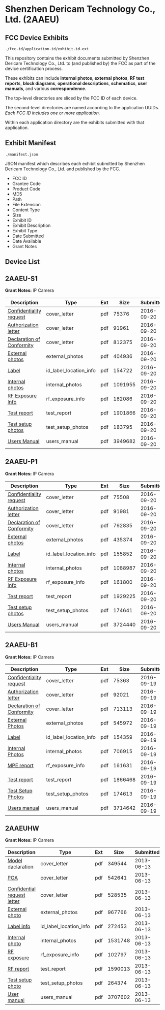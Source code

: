 # Shenzhen Dericam Technology Co., Ltd. (2AAEU)
## FCC Device Exhibits

```
./fcc-id/application-id/exhibit-id.ext
```

This repository contains the exhibit documents submitted by Shenzhen Dericam Technology Co., Ltd. to (and published by) the FCC as part of the device certification process.

These exhibits can include **internal photos**, **external photos**, **RF test reports**, **block diagrams**, **operational descriptions**, **schematics**, **user manuals**, and various **correspondence**.

The top-level directories are sliced by the FCC ID of each device.

The second-level directories are named according to the application UUIDs. *Each FCC ID includes one or more application.*

Within each application directory are the exhibits submitted with that application. 

## Exhibit Manifest

```
./manifest.json
```

JSON manifest which describes each exhibit submitted by Shenzhen Dericam Technology Co., Ltd. and published by the FCC.

- FCC ID
- Grantee Code
- Product Code
- MD5
- Path
- File Extension
- Content Type
- Size
- Exhibit ID
- Exhibit Description
- Exhibit Type
- Date Submitted
- Date Available
- Grant Notes

## Device List
## 2AAEU-S1
**Grant Notes:** IP Camera

| Description | Type | Ext | Size | Submitted | Available |
| ----------- | ---- | --- | ---- | --------- | --------- |
| [Confidentiality request](2AAEU-S1/638533fad693b193d726ab1c6dd43005/3140364.pdf) | cover_letter | pdf | 75376 | 2016-09-20 | 2016-09-20 |
| [Authorization letter](2AAEU-S1/638533fad693b193d726ab1c6dd43005/3140365.pdf) | cover_letter | pdf | 91961 | 2016-09-20 | 2016-09-20 |
| [Declaration of Conformity](2AAEU-S1/638533fad693b193d726ab1c6dd43005/3140366.pdf) | cover_letter | pdf | 812375 | 2016-09-20 | 2016-09-20 |
| [External photos](2AAEU-S1/638533fad693b193d726ab1c6dd43005/3140360.pdf) | external_photos | pdf | 404936 | 2016-09-20 | 2016-09-20 |
| [Label](2AAEU-S1/638533fad693b193d726ab1c6dd43005/3140381.pdf) | id_label_location_info | pdf | 154722 | 2016-09-20 | 2016-09-20 |
| [Internal photos](2AAEU-S1/638533fad693b193d726ab1c6dd43005/3140361.pdf) | internal_photos | pdf | 1091955 | 2016-09-20 | 2016-09-20 |
| [RF Exposure Info](2AAEU-S1/638533fad693b193d726ab1c6dd43005/3140382.pdf) | rf_exposure_info | pdf | 162086 | 2016-09-20 | 2016-09-20 |
| [Test report](2AAEU-S1/638533fad693b193d726ab1c6dd43005/3140380.pdf) | test_report | pdf | 1901866 | 2016-09-20 | 2016-09-20 |
| [Test setup photos](2AAEU-S1/638533fad693b193d726ab1c6dd43005/3140362.pdf) | test_setup_photos | pdf | 183795 | 2016-09-20 | 2016-09-20 |
| [Users Manual](2AAEU-S1/638533fad693b193d726ab1c6dd43005/3140363.pdf) | users_manual | pdf | 3949682 | 2016-09-20 | 2016-09-20 |
## 2AAEU-P1
**Grant Notes:** IP Camera

| Description | Type | Ext | Size | Submitted | Available |
| ----------- | ---- | --- | ---- | --------- | --------- |
| [Confidentiality request](2AAEU-P1/cbd52270d9f4138800afacc66db88f3e/3140205.pdf) | cover_letter | pdf | 75508 | 2016-09-20 | 2016-09-20 |
| [Authorization letter](2AAEU-P1/cbd52270d9f4138800afacc66db88f3e/3140206.pdf) | cover_letter | pdf | 91981 | 2016-09-20 | 2016-09-20 |
| [Declaration of Conformity](2AAEU-P1/cbd52270d9f4138800afacc66db88f3e/3140207.pdf) | cover_letter | pdf | 762835 | 2016-09-20 | 2016-09-20 |
| [External photos](2AAEU-P1/cbd52270d9f4138800afacc66db88f3e/3140201.pdf) | external_photos | pdf | 435374 | 2016-09-20 | 2016-09-20 |
| [Label](2AAEU-P1/cbd52270d9f4138800afacc66db88f3e/3140210.pdf) | id_label_location_info | pdf | 155852 | 2016-09-20 | 2016-09-20 |
| [Internal photos](2AAEU-P1/cbd52270d9f4138800afacc66db88f3e/3140202.pdf) | internal_photos | pdf | 1088987 | 2016-09-20 | 2016-09-20 |
| [RF Exposure Info](2AAEU-P1/cbd52270d9f4138800afacc66db88f3e/3140211.pdf) | rf_exposure_info | pdf | 161800 | 2016-09-20 | 2016-09-20 |
| [Test report](2AAEU-P1/cbd52270d9f4138800afacc66db88f3e/3140209.pdf) | test_report | pdf | 1929225 | 2016-09-20 | 2016-09-20 |
| [Test setup photos](2AAEU-P1/cbd52270d9f4138800afacc66db88f3e/3140203.pdf) | test_setup_photos | pdf | 174641 | 2016-09-20 | 2016-09-20 |
| [Users Manual](2AAEU-P1/cbd52270d9f4138800afacc66db88f3e/3140204.pdf) | users_manual | pdf | 3724440 | 2016-09-20 | 2016-09-20 |
## 2AAEU-B1
**Grant Notes:** IP Camera

| Description | Type | Ext | Size | Submitted | Available |
| ----------- | ---- | --- | ---- | --------- | --------- |
| [Confidentiality request](2AAEU-B1/47081e99f54543d724f7aa40ab414998/3138429.pdf) | cover_letter | pdf | 75363 | 2016-09-19 | 2016-09-19 |
| [Authorization letter](2AAEU-B1/47081e99f54543d724f7aa40ab414998/3138430.pdf) | cover_letter | pdf | 92021 | 2016-09-19 | 2016-09-19 |
| [Declaration of Conformity](2AAEU-B1/47081e99f54543d724f7aa40ab414998/3138431.pdf) | cover_letter | pdf | 713113 | 2016-09-19 | 2016-09-19 |
| [External Photos](2AAEU-B1/47081e99f54543d724f7aa40ab414998/3138425.pdf) | external_photos | pdf | 545972 | 2016-09-19 | 2016-09-19 |
| [Label](2AAEU-B1/47081e99f54543d724f7aa40ab414998/3138433.pdf) | id_label_location_info | pdf | 154359 | 2016-09-19 | 2016-09-19 |
| [Internal Photos](2AAEU-B1/47081e99f54543d724f7aa40ab414998/3138426.pdf) | internal_photos | pdf | 706915 | 2016-09-19 | 2016-09-19 |
| [MPE report](2AAEU-B1/47081e99f54543d724f7aa40ab414998/3138434.pdf) | rf_exposure_info | pdf | 161631 | 2016-09-19 | 2016-09-19 |
| [Test report](2AAEU-B1/47081e99f54543d724f7aa40ab414998/3138432.pdf) | test_report | pdf | 1866468 | 2016-09-19 | 2016-09-19 |
| [Test Setup Photos](2AAEU-B1/47081e99f54543d724f7aa40ab414998/3138427.pdf) | test_setup_photos | pdf | 174613 | 2016-09-19 | 2016-09-19 |
| [Users manual](2AAEU-B1/47081e99f54543d724f7aa40ab414998/3138428.pdf) | users_manual | pdf | 3714642 | 2016-09-19 | 2016-09-19 |
## 2AAEUHW
**Grant Notes:** IP Camera

| Description | Type | Ext | Size | Submitted | Available |
| ----------- | ---- | --- | ---- | --------- | --------- |
| [Model daclaration](2AAEUHW/dbed698176d9a406dfd1cc5accde62c6/1990221.pdf) | cover_letter | pdf | 349544 | 2013-06-13 | 2013-06-13 |
| [POA](2AAEUHW/dbed698176d9a406dfd1cc5accde62c6/1990222.pdf) | cover_letter | pdf | 542641 | 2013-06-13 | 2013-06-13 |
| [Confidential request letter](2AAEUHW/dbed698176d9a406dfd1cc5accde62c6/1990223.pdf) | cover_letter | pdf | 528535 | 2013-06-13 | 2013-06-13 |
| [External photo](2AAEUHW/dbed698176d9a406dfd1cc5accde62c6/1990230.pdf) | external_photos | pdf | 967766 | 2013-06-13 | 2013-06-13 |
| [Label info](2AAEUHW/dbed698176d9a406dfd1cc5accde62c6/1990232.pdf) | id_label_location_info | pdf | 272453 | 2013-06-13 | 2013-06-13 |
| [Internal photo](2AAEUHW/dbed698176d9a406dfd1cc5accde62c6/1990231.pdf) | internal_photos | pdf | 1531748 | 2013-06-13 | 2013-06-13 |
| [RF exposure](2AAEUHW/dbed698176d9a406dfd1cc5accde62c6/1990228.pdf) | rf_exposure_info | pdf | 102797 | 2013-06-13 | 2013-06-13 |
| [RF report](2AAEUHW/dbed698176d9a406dfd1cc5accde62c6/1990227.pdf) | test_report | pdf | 1590013 | 2013-06-13 | 2013-06-13 |
| [Test setup photo](2AAEUHW/dbed698176d9a406dfd1cc5accde62c6/1990229.pdf) | test_setup_photos | pdf | 264374 | 2013-06-13 | 2013-06-13 |
| [User manual](2AAEUHW/dbed698176d9a406dfd1cc5accde62c6/1990233.pdf) | users_manual | pdf | 3707602 | 2013-06-13 | 2013-06-13 |
